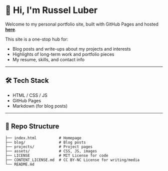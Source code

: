 # 👋 Hi, I'm Russel Luber

Welcome to my personal portfolio site, built with GitHub Pages and hosted **[here](https://russluber.github.io/portfolio)**.

This site is a one-stop hub for:
- Blog posts and write-ups about my projects and interests
- Highlights of long-term work and portfolio pieces
- My resume, skills, and contact info

---

## 🛠️ Tech Stack

- HTML / CSS / JS
- GitHub Pages
- Markdown (for blog posts)

---

## 📁 Repo Structure

```plaintext
├── index.html          # Homepage
├── blog/               # Blog posts
├── projects/           # Project pages
├── assets/             # CSS, JS, images
├── LICENSE             # MIT License for code
├── CONTENT_LICENSE.md  # CC BY-NC License for writing/media
└── README.md
```